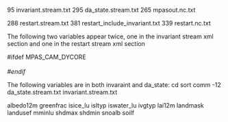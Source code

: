 
   95 invariant.stream.txt
  295 da_state.stream.txt
  265 mpasout.nc.txt

  288 restart.stream.txt
  381 restart_include_invariant.txt
  339 restart.nc.txt

The following two variables appear twice,
one in the invariant stream xml section 
and one in the restart stream xml section 

#ifdef MPAS_CAM_DYCORE  
                        <var name="cell_gradient_coef_x"/>                                                                                                             
                        <var name="cell_gradient_coef_y"/>
#endif  


The following variables are in both invaraint and da_state:
cd sort
comm -12 da_state.stream.txt invariant.stream.txt

albedo12m
greenfrac
isice_lu
isltyp
iswater_lu
ivgtyp
lai12m
landmask
landusef
mminlu
shdmax
shdmin
snoalb
soilf
